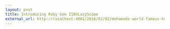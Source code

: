 ```yaml
---
layout: post
title: Introducing Ruby Gem I18nLazyScope
external_url: http://localhost:4001/2016/02/02/mohamads-world-famous-hummus/
---
```

